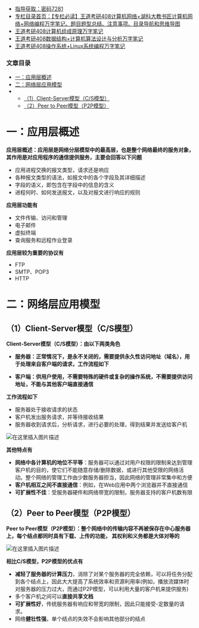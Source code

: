  

- [指导获取：密码7281](https://url18.ctfile.com/f/22722418-803125355-edf378)
- [专栏目录首页：【专栏必读】王道考研408计算机网络+湖科大教书匠计算机网络+网络编程万字笔记、题目题型总结、注意事项、目录导航和思维导图](https://zhangxing-tech.blog.csdn.net/article/details/125668174)
- [王道考研408计算机组成原理万字笔记](https://zhangxing-tech.blog.csdn.net/article/details/120664162?spm=1001.2014.3001.5502)
- [王道考研408数据结构+计算机算法设计与分析万字笔记](https://blog.csdn.net/qq_39183034/article/details/121501138?spm=1001.2014.3001.5501)
- [王道考研408操作系统+Linux系统编程万字笔记](https://zhangxing-tech.blog.csdn.net/article/details/121004242?spm=1001.2014.3001.5502)

### 文章目录

- [一：应用层概述](#_9)
- [二：网络层应用模型](#_33)
- - [（1）Client-Server模型（C/S模型）](#1ClientServerCS_35)
  - [（2）Peer to Peer模型（P2P模型）](#2Peer_to_PeerP2P_64)

# 一：应用层概述

**应用层概述：应用层是网络分层模型中的最高层，也是整个网络最终的服务对象，其作用是对应用程序的通信提供服务，主要会回答以下问题**

- 应用进程交换的报文类型，请求还是响应
- 各种报文类型的语法，如报文中的各个字段及其详细描述
- 字段的语义，即包含在字段中的信息的含义
- 进程何时、如何发送报文，以及对报文进行响应的规则

**应用层功能有**

- 文件传输、访问和管理
- 电子邮件
- 虚拟终端
- 查询服务和远程作业登录

**应用层较为重要的协议有**

- FTP
- SMTP、POP3
- HTTP

# 二：网络层应用模型

## （1）Client-Server模型（C/S模型）

**Client-Server模型（C/S模型）：由以下两类角色**

- **服务器：正常情况下，是永不关闭的，需要提供永久性访问地址（域名），用于处理来自客户端的请求，工作流程如下**

- **客户端：供用户使用，不需要特殊的硬件或复杂的操作系统，不需要提供访问地址，不能与其他客户端直接通信**

**工作流程如下**

- 服务器处于接收请求的状态
- 客户机发出服务请求，并等待接收结果
- 服务器收到请求后，分析请求，进行必要的处理，得到结果并发送给客户机

![在这里插入图片描述](https://ziquyun.com/main/csdn/img?url=https%3A%2F%2Fimg-blog.csdnimg.cn%2Ff6b12e460d054302a4c195297a62e789.png&rfUrl=https%3A%2F%2Fzhangxing-tech.blog.csdn.net%2Farticle%2Fdetails%2F125641425)

**其他特点有**

- **网络中各计算机的地位不平等**：服务器可以通过对用户权限的限制来达到管理客户机的目的，使它们不能随意存储/删除数据，或进行其他受限的网络活动。整个网络的管理工作由少数服务器担当，因此网络的管理非常集中和方便
- **客户机相互之间不直接通信**：例如，在Web应用中两个浏览器并不直接通信
- **可扩展性不佳**：受服务器硬件和网络带宽的限制，服务器支持的客户机数有限

## （2）Peer to Peer模型（P2P模型）

**Peer to Peer模型（P2P模型）：整个网络中的传输内容不再被保存在中心服务器上，每个结点都同时具有下载、上传的功能， 其权利和义务都是大体对等的**

![在这里插入图片描述](https://ziquyun.com/main/csdn/img?url=https%3A%2F%2Fimg-blog.csdnimg.cn%2F0612569d0f6b4cb6a60cd2b27609f259.png&rfUrl=https%3A%2F%2Fzhangxing-tech.blog.csdn.net%2Farticle%2Fdetails%2F125641425)

**相比C/S模型，P2P模型的优点有**

- **减轻了服务器的计算压力**，消除了对某个服务器的完全依赖，可以将任务分配到各个结点上，因此大大提高了系统效率和资源利用率\(例如，播放流媒体时对服务器的压力过大，而通过P2P模型，可以利用大量的客户机来提供服务\)
- 多个客户机之间可以**直接共享文档**
- **可扩展性好**，传统服务器有响应和带宽的限制，因此只能接受-定数量的请求。
- 网络**健壮性强**，单个结点的失效不会影响其他部分的结点
